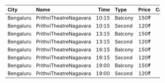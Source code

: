 | City      | Name                   |  Time | Type    | Price | Capacity | Booked |
| :-------- | :--------------------- | ----: | :------ | ----: | -------: | -----: |
| Bengaluru | PrithviTheatreNagavara | 10:15 | Balcony |  150₹ |      178 |    130 |
| Bengaluru | PrithviTheatreNagavara | 10:15 | Second  |  120₹ |      576 |    522 |
| Bengaluru | PrithviTheatreNagavara | 13:15 | Balcony |  150₹ |      178 |    130 |
| Bengaluru | PrithviTheatreNagavara | 13:15 | Second  |  120₹ |      576 |    522 |
| Bengaluru | PrithviTheatreNagavara | 16:15 | Balcony |  150₹ |      178 |    130 |
| Bengaluru | PrithviTheatreNagavara | 16:15 | Second  |  120₹ |      576 |    522 |
| Bengaluru | PrithviTheatreNagavara | 19:00 | Balcony |  150₹ |      178 |    130 |
| Bengaluru | PrithviTheatreNagavara | 19:00 | Second  |  120₹ |      576 |    522 |
